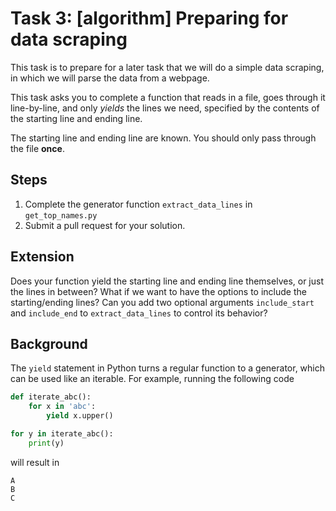 # Task 3: [algorithm] Preparing for data scraping

This task is to prepare for a later task that we will do a simple data scraping,
in which we will parse the data from a webpage.

This task asks you to complete a function that reads in a file, goes through it
line-by-line, and only *yields* the lines we need, specified by the contents of
the starting line and ending line.

The starting line and ending line are known. You should only pass through the
file **once**.


## Steps

1. Complete the generator function `extract_data_lines` in `get_top_names.py`
2. Submit a pull request for your solution.


## Extension

Does your function yield the starting line and ending line themselves, or just the lines in between? 
What if we want to have the options to include the starting/ending lines? 
Can you add two optional arguments `include_start` and `include_end` to `extract_data_lines` to 
control its behavior? 


## Background

The `yield` statement in Python turns a regular function to a generator,
which can be used like an iterable. For example, running the following code

```python
def iterate_abc():
    for x in 'abc':
        yield x.upper()

for y in iterate_abc():
    print(y)
```
will result in
```
A
B
C
```
